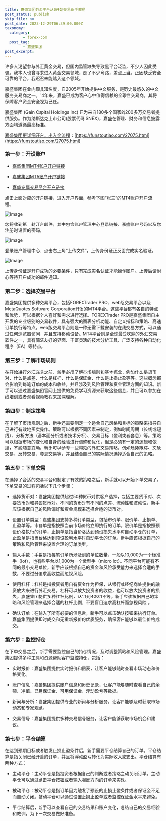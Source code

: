 ```yaml
---
title: 嘉盛集团外汇平台从0开始交易新手教程
post_status: publish
skip_file: no
post_date: 2023-12-29T06:39:00.000Z
taxonomy:
  category:
        - forex-com
  post_tag:
        - 嘉盛集团
post_excerpt: 
---
```

许多人渴望参与外汇黄金交易，但国内监管缺失导致黑平台泛滥，不少人因此受骗。我本人也曾寻求进入黄金交易领域，走了不少弯路，差点上当。正因缺乏安全可靠的平台，我迟迟未能踏入这个领域。

嘉盛集团在业内颇具知名度，自2005年开始提供中文服务，是历史最悠久的中文服务交易商之一。14年来，嘉盛已成为客户心中值得信赖的全球性交易商，其将保障客户资金安全视为己任。

嘉盛集团 (Gain Capital Holdings Inc) 已为来自180多个国家的200多万交易者提供服务。作为纳斯达克上市公司(股票代码:SNEX)，嘉盛在管理、财务和信息披露方面均遵循最高标准。

[嘉盛集团更详细开户，出入金流程](https://funstoutiao.com/27075.html)：[https://funstoutiao.com/27075.html](https://funstoutiao.com/27075.html)

### 第一步：开设账户

* [嘉盛集团MT4账户开户链接](https://s.ssgg.net/jsmt4)

* [嘉盛集团MT5账户开户链接](https://s.ssgg.net/jsmt5)

* [嘉盛专属交易平台开户链接](https://s.ssgg.net/js)

点击上面对应的开户链接，进入开户界面，参考下图“张三”的MT4账户开户流程。

![Image](https://prod-files-secure.s3.us-west-2.amazonaws.com/39ed1227-6d7d-4570-be36-9ccd4a2c4241/7a167aea-686b-400d-af59-4e18eb607a40/640.png?X-Amz-Algorithm=AWS4-HMAC-SHA256&X-Amz-Content-Sha256=UNSIGNED-PAYLOAD&X-Amz-Credential=ASIAZI2LB466RBADMOJD%2F20250406%2Fus-west-2%2Fs3%2Faws4_request&X-Amz-Date=20250406T221309Z&X-Amz-Expires=3600&X-Amz-Security-Token=IQoJb3JpZ2luX2VjENb%2F%2F%2F%2F%2F%2F%2F%2F%2F%2FwEaCXVzLXdlc3QtMiJHMEUCIQDtYX4AEVzYUNJSDyOjx9K%2BavuxUw4jqqdoM9qPgef%2BogIgNHBmcP6ShXUkLhLJCiOHFJJPuajdY%2F41AubTDMfXOi0q%2FwMITxAAGgw2Mzc0MjMxODM4MDUiDLiqMrwxBRW%2F4hyrxCrcA0%2BMQyjwIFyZOKU%2FPTKWc94Hp91XUB7fxCw8C8T51YmaiCbcz0HyRPUKMdjgCtwuU8wPV0SGL2i3QrBTvdJdhyEMNb5%2FFXSI%2Bzat4h8Dg4D3gePDNScMZowBFUNQohZKCtbqayIFFdBIppeIGNK1VDwvFX7FShoqwec1kQIDprE7putvjncndUvlGdasZvHmVUsBdAIV0dH%2BUifM5%2Ba0gWhXvTIsOPz%2BDIpTL%2BPrjE7VqDzYr2PUkASFvbOysXdWgFcuZot5RaLuEltYpshhOAtmjnMuFQHMDtugK4yLcTXwg%2Fy8clgsf6zisdM9YwiridAfDLt2NEq2EDgjPvD0bkZimnqXNsZVYF69Oj2bYc1uWJ1jPiG4Vkn9CLlZ%2FrYUhluL10vWfdaaNqiO4mje1Xv66KatJDJBo6SC%2B54XANSqX%2BSMTv1Owz7A1XS4v0krKpxhQTafhmVl7aTUczb%2F%2B9kT%2BiqAQR%2BFXGBkUx5mDk4iCpdGyUw70%2Fu%2F3B%2FJWasxE3qliaO%2FGYVnuDEEAUKKloMO4hntD%2BJ7WharKZb3mfhrH4fbzs0Go7FB4k3vz3Qp%2FHcxxvxAJ24wJVES8U4c%2F42X6DxEFUzVGegA8pUGy5Q9fCAOfVGZi5qLMMzOMLvyy78GOqUB6TMNxnMd2n4bOs%2FVJqoPBWv43opuJwVrwA75aqdeINuMrRY%2B04uIEtUKyLdqOgo7LLZqCXQE3g%2FNCR%2FQ7vypFhpmZkathCpLyZSg9DNEpd90JAmsiAr8WkU5Ic5Vm7ZDgGX6RBaKUw8D3A3ByTTwkuUEHn0bOrTRmawedfkLI3iOy68LXh0CPXEPjfCC1ArYW%2BiVMoO8Tm8bCcVmnFSiKrAr5xxN&X-Amz-Signature=1e4e26247ce90e6d99d4882ae3952dd8cf83482319a9e50b5ecba914a0ffb7e8&X-Amz-SignedHeaders=host&x-id=GetObject)

您将收到第一封开户邮件，其中包含账户管理中心登录链接、嘉盛账户号码以及您注册时设置的密码。

![Image](https://prod-files-secure.s3.us-west-2.amazonaws.com/39ed1227-6d7d-4570-be36-9ccd4a2c4241/eaa1c6b3-2877-4284-a0e1-530e222c27fb/image.png?X-Amz-Algorithm=AWS4-HMAC-SHA256&X-Amz-Content-Sha256=UNSIGNED-PAYLOAD&X-Amz-Credential=ASIAZI2LB466RBADMOJD%2F20250406%2Fus-west-2%2Fs3%2Faws4_request&X-Amz-Date=20250406T221309Z&X-Amz-Expires=3600&X-Amz-Security-Token=IQoJb3JpZ2luX2VjENb%2F%2F%2F%2F%2F%2F%2F%2F%2F%2FwEaCXVzLXdlc3QtMiJHMEUCIQDtYX4AEVzYUNJSDyOjx9K%2BavuxUw4jqqdoM9qPgef%2BogIgNHBmcP6ShXUkLhLJCiOHFJJPuajdY%2F41AubTDMfXOi0q%2FwMITxAAGgw2Mzc0MjMxODM4MDUiDLiqMrwxBRW%2F4hyrxCrcA0%2BMQyjwIFyZOKU%2FPTKWc94Hp91XUB7fxCw8C8T51YmaiCbcz0HyRPUKMdjgCtwuU8wPV0SGL2i3QrBTvdJdhyEMNb5%2FFXSI%2Bzat4h8Dg4D3gePDNScMZowBFUNQohZKCtbqayIFFdBIppeIGNK1VDwvFX7FShoqwec1kQIDprE7putvjncndUvlGdasZvHmVUsBdAIV0dH%2BUifM5%2Ba0gWhXvTIsOPz%2BDIpTL%2BPrjE7VqDzYr2PUkASFvbOysXdWgFcuZot5RaLuEltYpshhOAtmjnMuFQHMDtugK4yLcTXwg%2Fy8clgsf6zisdM9YwiridAfDLt2NEq2EDgjPvD0bkZimnqXNsZVYF69Oj2bYc1uWJ1jPiG4Vkn9CLlZ%2FrYUhluL10vWfdaaNqiO4mje1Xv66KatJDJBo6SC%2B54XANSqX%2BSMTv1Owz7A1XS4v0krKpxhQTafhmVl7aTUczb%2F%2B9kT%2BiqAQR%2BFXGBkUx5mDk4iCpdGyUw70%2Fu%2F3B%2FJWasxE3qliaO%2FGYVnuDEEAUKKloMO4hntD%2BJ7WharKZb3mfhrH4fbzs0Go7FB4k3vz3Qp%2FHcxxvxAJ24wJVES8U4c%2F42X6DxEFUzVGegA8pUGy5Q9fCAOfVGZi5qLMMzOMLvyy78GOqUB6TMNxnMd2n4bOs%2FVJqoPBWv43opuJwVrwA75aqdeINuMrRY%2B04uIEtUKyLdqOgo7LLZqCXQE3g%2FNCR%2FQ7vypFhpmZkathCpLyZSg9DNEpd90JAmsiAr8WkU5Ic5Vm7ZDgGX6RBaKUw8D3A3ByTTwkuUEHn0bOrTRmawedfkLI3iOy68LXh0CPXEPjfCC1ArYW%2BiVMoO8Tm8bCcVmnFSiKrAr5xxN&X-Amz-Signature=e122f4a18a325a17faf90b845a91d5f33e381574255ad544ec86409fd50748e7&X-Amz-SignedHeaders=host&x-id=GetObject)

登录账户管理中心，点击右上角“上传文件”，上传身份证正反面完成实名验证。

![Image](https://prod-files-secure.s3.us-west-2.amazonaws.com/39ed1227-6d7d-4570-be36-9ccd4a2c4241/54090639-09fc-46b4-a135-e0289f707147/image.png?X-Amz-Algorithm=AWS4-HMAC-SHA256&X-Amz-Content-Sha256=UNSIGNED-PAYLOAD&X-Amz-Credential=ASIAZI2LB466RBADMOJD%2F20250406%2Fus-west-2%2Fs3%2Faws4_request&X-Amz-Date=20250406T221309Z&X-Amz-Expires=3600&X-Amz-Security-Token=IQoJb3JpZ2luX2VjENb%2F%2F%2F%2F%2F%2F%2F%2F%2F%2FwEaCXVzLXdlc3QtMiJHMEUCIQDtYX4AEVzYUNJSDyOjx9K%2BavuxUw4jqqdoM9qPgef%2BogIgNHBmcP6ShXUkLhLJCiOHFJJPuajdY%2F41AubTDMfXOi0q%2FwMITxAAGgw2Mzc0MjMxODM4MDUiDLiqMrwxBRW%2F4hyrxCrcA0%2BMQyjwIFyZOKU%2FPTKWc94Hp91XUB7fxCw8C8T51YmaiCbcz0HyRPUKMdjgCtwuU8wPV0SGL2i3QrBTvdJdhyEMNb5%2FFXSI%2Bzat4h8Dg4D3gePDNScMZowBFUNQohZKCtbqayIFFdBIppeIGNK1VDwvFX7FShoqwec1kQIDprE7putvjncndUvlGdasZvHmVUsBdAIV0dH%2BUifM5%2Ba0gWhXvTIsOPz%2BDIpTL%2BPrjE7VqDzYr2PUkASFvbOysXdWgFcuZot5RaLuEltYpshhOAtmjnMuFQHMDtugK4yLcTXwg%2Fy8clgsf6zisdM9YwiridAfDLt2NEq2EDgjPvD0bkZimnqXNsZVYF69Oj2bYc1uWJ1jPiG4Vkn9CLlZ%2FrYUhluL10vWfdaaNqiO4mje1Xv66KatJDJBo6SC%2B54XANSqX%2BSMTv1Owz7A1XS4v0krKpxhQTafhmVl7aTUczb%2F%2B9kT%2BiqAQR%2BFXGBkUx5mDk4iCpdGyUw70%2Fu%2F3B%2FJWasxE3qliaO%2FGYVnuDEEAUKKloMO4hntD%2BJ7WharKZb3mfhrH4fbzs0Go7FB4k3vz3Qp%2FHcxxvxAJ24wJVES8U4c%2F42X6DxEFUzVGegA8pUGy5Q9fCAOfVGZi5qLMMzOMLvyy78GOqUB6TMNxnMd2n4bOs%2FVJqoPBWv43opuJwVrwA75aqdeINuMrRY%2B04uIEtUKyLdqOgo7LLZqCXQE3g%2FNCR%2FQ7vypFhpmZkathCpLyZSg9DNEpd90JAmsiAr8WkU5Ic5Vm7ZDgGX6RBaKUw8D3A3ByTTwkuUEHn0bOrTRmawedfkLI3iOy68LXh0CPXEPjfCC1ArYW%2BiVMoO8Tm8bCcVmnFSiKrAr5xxN&X-Amz-Signature=f938f0e70311b33beb28fdcf4588eef20f57eee36b40db432c897830c8e924a2&X-Amz-SignedHeaders=host&x-id=GetObject)

上传身份证是开户成功的必要条件，只有完成实名认证才能操作账户。上传后请耐心等待开户成功的邮件通知。

### 第二步：选择交易平台

嘉盛集团提供多种交易平台，包括FOREXTrader PRO、web版交易平台以及MetaQuotes Software Corporation开发的MT4平台。这些平台都有各自的特点和优势，可以根据个人喜好和需求进行选择。FOREXTrader PRO是嘉盛集团自主开发的专业级别的交易软件，具有强大的图表分析功能、自定义指标和策略、高速订单执行等特点。web版交易平台则是一种无需下载安装的在线交易方式，可以通过任何浏览器访问，并且支持移动设备。MT4平台则是全球最受欢迎的外汇交易软件之一，具有简洁友好的界面、丰富灵活的技术分析工具、广泛支持各种自动化程序（EA）等特点。

### 第三步：了解市场规则

在开始进行外汇交易之前，新手必须了解市场规则和基本概念，例如什么是货币对、什么是点差、什么是杠杆、什么是保证金、什么是止损止盈等等。这些概念都会影响到每笔订单的成本和收益，并且涉及到风险管理和资金管理方面的知识。新手可以通过嘉盛集团官网上提供的免费学习资源来获取这些信息，并且可以参加在线培训或者观看视频教程来加深理解。

### 第四步：制定策略

在了解了市场规则之后，新手还需要制定一个适合自己风格和目标的策略来指导自己进行有效地买卖操作。策略可以根据不同因素来制定，例如时间周期（长线或短线）、分析方法（基本面分析或者技术分析）、交易目标（盈利或者套息）等。策略可以根据市场的变化和自身的经验进行调整和优化，但是必须有一定的逻辑和依据，不能随意变动。新手可以参考一些常见的外汇交易策略，例如趋势跟踪、突破交易、反转交易、套息交易等，并且结合自己的实际情况选择适合自己的策略。

### 第五步：下单交易

在选择了合适的交易平台和制定了有效的策略之后，新手就可以开始下单交易了。下单交易的过程包括以下几个步骤：

* 选择货币对：嘉盛集团提供超过50种货币对供客户选择，包括主要货币对、次要货币对和异国货币对。不同的货币对有不同的点差、流动性和波动性，新手应该根据自己的风险偏好和资金规模来选择合适的货币对。

* 设置订单类型：嘉盛集团支持多种订单类型，包括市价单、限价单、止损单、止盈单等。市价单是指按照当前市场价格立即执行的订单，限价单是指按照预设价格执行的订单，止损单是指当价格达到预设损失水平时自动平仓的订单，止盈单是指当价格达到预设盈利水平时自动平仓的订单。新手应该根据自己的策略和风险管理来设置合理的订单类型。

* 输入手数：手数是指每笔订单所涉及到的单位数量，一般以10,000为一个标准手（lot），也有些平台以1,000为一个微型手（micro lot）。不同平台可能有不同的最小交易单位，新手应该根据自己的资金和风险承受能力来选择合适的手数，不要过分追求高收益而忽视风险。

* 使用杠杆：杠杆是指投资者用自有资金作为担保，从银行或经纪商处提供的融资放大来进行外汇交易。杠杆可以放大投资者的收益，也可以放大投资者的损失。嘉盛集团提供多种杠杆比例，从1:1到400:1不等。新手应该根据自己的策略和风险管理来选择合适的杠杆比例，不要盲目追求高杠杆而忽视风险 。

* 确认订单：在输入了所有必要的信息后，新手可以点击确认按钮来执行订单。嘉盛集团提供即时成交和无重新报价的优质服务，确保客户能够以最佳价格成交。

### 第六步：监控持仓

在下单交易之后，新手需要监控自己的持仓情况，及时调整策略和风险管理。嘉盛集团提供多种工具和资源帮助客户监控持仓，包括：

* 实时报价：嘉盛集团提供实时报价和图表，让客户能够随时查看市场动态和价格变化。

* 账户信息：嘉盛集团提供账户信息和历史记录，让客户能够随时查看自己的余额、净值、已用保证金、可用保证金、浮动盈亏等数据。

* 新闻与分析：嘉盛集团提供专业的新闻与分析服务，让客户能够及时获取市场动态和专家观点。

* 交易信号：嘉盛集团提供多种交易信号服务，让客户能够获取市场机会和建议。

### 第七步：平仓结算

在达到预期目标或者触发止损止盈条件后，新手需要平仓结算自己的订单。平仓结算是指关闭已经开启的订单，并且将浮动盈亏转化为实际收入或支出。平仓结算有两种方式：

* 主动平仓：主动平仓是指投资者根据自己的判断或者策略主动关闭订单。主动平仓可以通过点击平仓按钮或者输入相反方向的订单来实现。

* 被动平仓：被动平仓是指订单因为触发了预设的止损止盈条件或者保证金不足而自动关闭。被动平仓可以通过设置止损止盈单或者监控保证金水平来避免。

* 平仓结算后，新手可以查看自己的交易结果和账户变化，总结自己的交易经验和教训，为下一次交易做好准备。